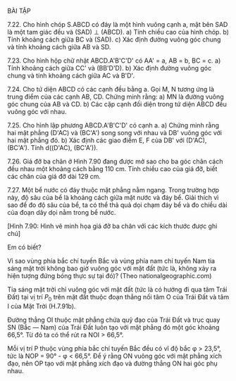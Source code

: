 BÀI TẬP

7.22. Cho hình chóp S.ABCD có đáy là một hình vuông cạnh a, mặt bên SAD là một tam giác đều và (SAD) ⊥ (ABCD).
a) Tính chiều cao của hình chóp.
b) Tính khoảng cách giữa BC và (SAD).
c) Xác định đường vuông góc chung và tính khoảng cách giữa AB và SD.

7.23. Cho hình hộp chữ nhật ABCD.A'B'C'D' có AA' = a, AB = b, BC = c.
a) Tính khoảng cách giữa CC' và (BB'D'D).
b) Xác định đường vuông góc chung và tính khoảng cách giữa AC và B'D'.

7.24. Cho tứ diện ABCD có các cạnh đều bằng a. Gọi M, N tương ứng là trung điểm của các cạnh AB, CD. Chứng minh rằng:
a) MN là đường vuông góc chung của AB và CD.
b) Các cặp cạnh đối diện trong tứ diện ABCD đều vuông góc với nhau.

7.25. Cho hình lập phương ABCD.A'B'C'D' có cạnh a.
a) Chứng minh rằng hai mặt phẳng (D'AC) và (BC'A') song song với nhau và DB' vuông góc với hai mặt phẳng đó.
b) Xác định các giao điểm E, F của DB' với (D'AC), (BC'A'). Tính d((D'AC), (BC'A')).

7.26. Giá đỡ ba chân ở Hình 7.90 đang được mở sao cho ba góc chân cách đều nhau một khoảng cách bằng 110 cm. Tính chiều cao của giá đỡ, biết các chân của giá đỡ dài 129 cm.

7.27. Một bể nước có đáy thuộc mặt phẳng nằm ngang. Trong trường hợp này, độ sâu của bể là khoảng cách giữa mặt nước và đáy bể. Giải thích vì sao để đo độ sâu của bể, ta có thể thả quả dọi chạm đáy bể và đo chiều dài của đoạn dây dọi nằm trong bể nước.

[Hình 7.90: Hình vẽ minh họa giá đỡ ba chân với các kích thước được ghi chú]

Em có biết?

Vì sao vùng phía bắc chí tuyến Bắc và vùng phía nam chí tuyến Nam tia sáng mặt trời không bao giờ vuông góc với mặt đất (tức là, không xảy ra hiện tượng đứng bóng thực sự tại đó)? (Theo nationalgeographic.com)

Tia sáng mặt trời chỉ vuông góc với mặt đất (tức là có hướng đi qua tâm Trái Đất) tại vị trí $P_0$ trên mặt đất thuộc đoạn thẳng nối tâm O của Trái Đất và tâm I của Mặt Trời (H.7.91b).

Đường thẳng OI thuộc mặt phẳng chứa quỹ đạo của Trái Đất và trục quay SN (Bắc — Nam) của Trái Đất luôn tạo với mặt phẳng đó một góc khoảng 66,5°. Từ đó ta có thể rút ra NOI > 66,5°.

Mỗi vị trí P thuộc vùng phía bắc chí tuyến Bắc đều có vĩ độ bắc φ > 23,5°, tức là NOP = 90° - φ < 66,5°. Để ý rằng ON vuông góc với mặt phẳng xích đạo, nên OP tạo với mặt phẳng xích đạo và đường thẳng ON hai góc phụ nhau.